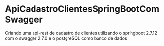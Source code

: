 # ApiCadastroClientesSpringBootComSwagger
Criando uma api-rest de cadastro de clientes utilizando o springboot 2.7.12 com o swagger 2.7.0 e o postgreSQL como banco de dados
